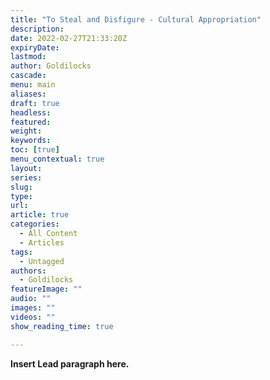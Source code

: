 ```yaml
---
title: "To Steal and Disfigure - Cultural Appropriation"
description: 
date: 2022-02-27T21:33:20Z
expiryDate:
lastmod: 
author: Goldilocks
cascade:
menu: main
aliases:
draft: true
headless:
featured:
weight:
keywords:
toc: [true]
menu_contextual: true
layout:
series:
slug:
type:
url:
article: true
categories:
  - All Content
  - Articles
tags:
  - Untagged
authors:
  - Goldilocks
featureImage: ""
audio: ""
images: ""
videos: ""
show_reading_time: true

---
```


**Insert Lead paragraph here.**
